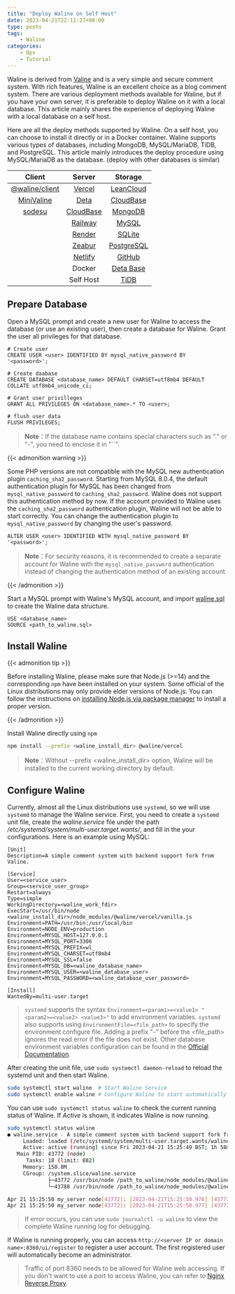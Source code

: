 ```yaml
---
title: "Deploy Waline on Self Host"
date: 2023-04-21T22:11:27+08:00
type: posts
tags: 
    - Waline
categories: 
    - Ops
    - Tutorial
---
```


Waline is derived from [Valine][valine] and is a very simple and secure comment system. With rich features, Waline is an excellent choice as a blog comment system. There are various deployment methods available for Waline, but if you have your own server, it is preferable to deploy Waline on it with a local database. This article mainly shares the experience of deploying Waline with a local database on a self host.

<!--more-->

Here are all the deploy methods supported by Waline. On a self host, you can choose to install it directly or in a Docker container. Waline supports various types of databases, including MongoDB, MySQL/MariaDB, TiDB, and PostgreSQL. This article mainly introduces the deploy procedure using MySQL/MariaDB as the database. (deploy with other databases is similar)

| **Client**                      | **Server**                       | **Storage**                      |
| :------------------------------:| :------------------------------: | :------------------------------: |
| [@waline/client][waline_client] | [Vercel][vercel]                 | [LeanCloud][leancloud]           |
| [MiniValine][minivaline]        | [Deta][data]                     | [CloudBase][cloudbase]           |
| [sodesu][sodesu]                | [CloudBase][cloud_base]          | [MongoDB][mongodb]               |
|                                 | [Railway][railway]               | [MySQL][mysql]                   |
|                                 | [Render][render]                 | [SQLite][sqllite]                |
|                                 | [Zeabur][zeabur]                 | [PostgreSQL][postgresql]         |
|                                 | [Netlify][netify]                | [GitHub][github]                 |
|                                 | Docker                           | [Deta Base][data_base]           |
|                                 | Self Host                        | [TiDB][tidb]                     |

## Prepare Database

Open a MySQL prompt and create a new user for Waline to access the database (or use an existing user), then create a database for Waline. Grant the user all privileges for that database.

```mysql
# Create user
CREATE USER <user> IDENTIFIED BY mysql_native_password BY '<password>';

# Create daabase
CREATE DATABASE <database_name> DEFAULT CHARSET=utf8mb4 DEFAULT COLLATE utf8mb4_unicode_ci;

# Grant user privilleges
GRANT ALL PRIVILEGES ON <database_name>.* TO <user>;

# flush user data
FLUSH PRIVILEGES;
```

> **Note**：If the database name contains special characters such as "." or "-", you need to enclose it in "``".

{{< admonition warning >}}

Some PHP versions are not compatible with the MySQL new authentication plugin `caching_sha2_password`. Starting from MySQL 8.0.4, the default authentication plugin for MySQL has been changed from `mysql_native_password` to `caching_sha2_password`. Waline does not support this authentication method by now. If the account provided to Waline uses the `caching_sha2_password` authentication plugin, Waline will not be able to start correctly. You can change the authentication plugin to `mysql_native_password` by changing the user's password.

```mysql
ALTER USER <user> IDENTIFIED WITH mysql_native_password BY '<password>';
```

> **Note**：For security reasons, it is recommended to create a separate account for Waline with the `mysql_native_password` authentication instead of changing the authentication method of an existing account.

{{< /admonition >}}

Start a MySQL prompt with Waline's MySQL account, and import [waline.sql][waline_sql] to create the Waline data structure.

```mysql
USE <database_name>
SOURCE <path_to_waline.sql>
```

## Install Waline

{{< admonition tip >}}

Before installing Waline, please make sure that Node.js (>=14) and the corresponding `npm` have been installed on your system. Some official of the Linux distributions may only provide elder versions of Node.js. You can follow the instructions on [installing Node.js via package manager][nodejs_install] to install a proper version.

[nodejs_install]:https://nodejs.org/en/download/package-manager

{{< /admonition >}}

Install Waline directly using `npm`

```bash
npm install --prefix <waline_install_dir> @waline/vercel
```

> **Note**：Without --prefix <waline_install_dir> option, Waline will be installed to the current working directory by default.

## Configure Waline

Currently, almost all the Linux distributions use `systemd`, so we will use `systemd` to manage the Waline service. First, you need to create a `systemd` unit file, create the *waline.service* file under the path */etc/systemd/system/multi-user.target.wants/*, and fill in the your configurations. Here is an example using MySQL:

```systemd
[Unit]
Description=A simple comment system with backend support fork from Valine.

[Service]
User=<service_user>
Group=<service_user_group>
Restart=always
Type=simple
WorkingDirectory=<waline_work_fdir>
ExecStart=/usr/bin/node <waline_install_dir>/node_modules/@waline/vercel/vanilla.js
Environment=PATH=/usr/bin:/usr/local/bin
Environment=NODE_ENV=production
Environment=MYSQL_HOST=127.0.0.1
Environment=MYSQL_PORT=3306
Environment=MYSQL_PREFIX=wl_
Environment=MYSQL_CHARSET=utf8mb4
Environment=MYSQL_SSL=false
Environment=MYSQL_DB=<waline_database_name>
Environment=MYSQL_USER=<waline_database_user>
Environment=MYSQL_PASSWORD=<waline_database_user_password>

[Install]
WantedBy=multi-user.target
```

> `systemd` supports the syntax `Environment=<param1>=<value1> "<param2>=<value2> <value3>"` to add environment variables. `systemd` also supports using `EnvironmentFile=<file_path>` to specify the environment configure file. Adding a prefix "-" before the <file_path> ignores the read error if the file does not exist.
> Other database environment variables configuration can be found in the [Official Documentation][waline_dbenv].

After creating the unit file, use `sudo systemctl daemon-reload` to reload the systemd unit and then start Waline.

```bash
sudo systemctl start waline  # Start Waline Service
sudo systemctl enable waline # Configure Waline to start automatically on boot
```

You can use `sudo systemctl status waline` to check the current running status of Waline. If *Active* is shown, it indicates Waline is now running.

```bash
sudo systemctl status waline
● waline.service - A simple comment system with backend support fork from Valine.
     Loaded: loaded (/etc/systemd/system/multi-user.target.wants/waline.service; enabled; vendor preset: enabled)
     Active: active (running) since Fri 2023-04-21 15:25:49 BST; 1h 58min ago
   Main PID: 43772 (node)
      Tasks: 18 (limit: 882)
     Memory: 150.8M
     CGroup: /system.slice/waline.service
             ├─43772 /usr/bin/node /path_to_waline/node_modules/@waline/vercel/vanilla.js
             └─43788 /usr/bin/node /path_to_waline/node_modules/@waline/vercel/vanilla.js

Apr 21 15:25:50 my_server node[43772]: [2023-04-21T15:25:50.976] [43772] [INFO] - ThinkJS version: 3.2.14
Apr 21 15:25:50 my_server node[43772]: [2023-04-21T15:25:50.977] [43772] [INFO] - Environment: production
```

> If error occurs, you can use `sudo journalctl -u waline` to view the complete Waline running log for debugging.

If Waline is running properly, you can access `http://<server IP or domain name>:8360/ui/register` to register a user account. The first registered user will automatically become an administrator.

> Traffic of port 8360 needs to be allowed for Waline web accessing.
> If you don't want to use a port to access Waline, you can refer to [Nginx Reverse Proxy][nginx_proxy].

[valine]:https://valine.js.org/
[waline_client]:https://waline.js.org/
[minivaline]:https://minivaline.js.org/
[sodesu]:https://github.com/BeiyanYunyi/sodesu
[vercel]:https://vercel.com/
[data]:https://deta.space/
[cloud_base]:https://cloudbase.net/
[railway]:https://railway.app/
[render]:https://render.com/
[zeabur]:https://zeabur.com/
[netify]:https://netlify.com/
[leancloud]:https://leancloud.app/
[cloudbase]:https://cloudbase.net/
[mongodb]:https://mongodb.com/
[mysql]:https://www.mysql.com
[sqllite]:https://sqlite.org/index.html
[postgresql]:https://www.postgresql.org/
[github]:https://github.com/
[data_base]:https://deta.space/docs/en/reference/base/about
[tidb]:https://tidbcloud.com/
[waline_sql]:https://raw.githubusercontent.com/walinejs/waline/main/assets/waline.sql
[waline_dbenv]:https://waline.js.org/en/reference/server/env.html#database
[nginx_proxy]:https://waline.js.org/en/guide/deploy/vps.html#nginx-config
